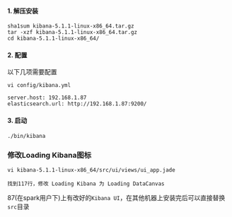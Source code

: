#### 1. 解压安装
```
sha1sum kibana-5.1.1-linux-x86_64.tar.gz
tar -xzf kibana-5.1.1-linux-x86_64.tar.gz
cd kibana-5.1.1-linux-x86_64/
```

#### 2. 配置
以下几项需要配置
```
vi config/kibana.yml

server.host: 192.168.1.87
elasticsearch.url: http://192.168.1.87:9200/
```

#### 3. 启动
```
./bin/kibana
```

### 修改Loading Kibana图标
```
vi kibana-5.1.1-linux-x86_64/src/ui/views/ui_app.jade

找到117行，修改 Loading Kibana 为 Loading DataCanvas
```
87(在spark用户下)上有改好的`Kibana UI`，在其他机器上安装完后可以直接替换`src`目录